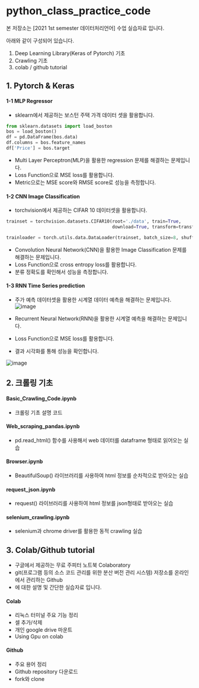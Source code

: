 # python_class_practice_code

본 저장소는 [2021 1st semester 데이터처리언어] 수업 실습자료 입니다.

아래와 같이 구성되어 있습니다.

1. Deep Learning Library(Keras of Pytorch) 기초
2. Crawling 기초
3. colab / github tutorial

## 1. Pytorch & Keras

#### 1-1 MLP Regressor

- sklearn에서 제공하는 보스턴 주택 가격 데이터 셋을 활용합니다.

```python
from sklearn.datasets import load_boston
bos = load_boston() 
df = pd.DataFrame(bos.data)
df.columns = bos.feature_names 
df['Price'] = bos.target

```
- Multi Layer Perceptron(MLP)을 활용한 regression 문제를 해결하는 문제입니다.
- Loss Function으로 MSE loss를 활용합니다.
- Metric으로는 MSE score와 RMSE score로 성능을 측정합니다.

#### 1-2 CNN Image Classification

- torchvision에서 제공하는 CIFAR 10 데이터셋을 활용합니다.

```python
trainset = torchvision.datasets.CIFAR10(root='./data', train=True,
                                        download=True, transform=transform)

trainloader = torch.utils.data.DataLoader(trainset, batch_size=8, shuffle=True) 

```

- Convolution Neural Network(CNN)을 활용한 Image Classification 문제를 해결하는 문제입니다.
- Loss Function으로 cross entropy loss를 활용합니다.
- 분류 정확도를 확인해서 성능을 측정합니다.

#### 1-3 RNN Time Series prediction

- 주가 예측 데이터셋을 활용한 시계열 데이터 예측을 해결하는 문제입니다.
![image](https://user-images.githubusercontent.com/46701548/139526583-ea8a3881-3285-4c51-9833-afab97ef5a92.png)

- Recurrent Neural Network(RNN)을 활용한 시계열 예측을 해결하는 문제입니다.
- Loss Function으로 MSE loss를 활용합니다.
- 결과 시각화를 통해 성능을 확인합니다.

![image](https://user-images.githubusercontent.com/46701548/139526637-f028efdc-9269-425a-8781-b51a7a0d96ad.png)

## 2. 크롤링 기초

#### Basic_Crawling_Code.ipynb
- 크롤링 기초 설명 코드
#### Web_scraping_pandas.ipynb
- pd.read_html() 함수를 사용해서 web 데이터를 dataframe 형태로 읽어오는 실습
#### Browser.ipynb
- BeautifulSoup() 라이브러리를 사용하여 html 정보를 순차적으로 받아오는 실습
#### request_json.ipynb
- request() 라이브러리를 사용하여 html 정보를 json형태로 받아오는 실습
#### selenium_crawling.ipynb
- selenium과 chrome driver를 활용한 동적 crawling 실습


## 3. Colab/Github tutorial

- 구글에서 제공하는 무료 주피터 노트북 Colaboratory
- git(프로그램 등의 소스 코드 관리를 위한 분산 버전 관리 시스템) 저장소를 온라인에서 관리하는 Github
- 에 대한 설명 및 간단한 실습자료 입니다.

#### Colab
- 리눅스 터미널 주요 기능 정리
- 셀 추가/삭제
- 개인 google drive 마운트
- Using Gpu on colab

#### Github
- 주요 용어 정리
- Github repository 다운로드
- fork와 clone
